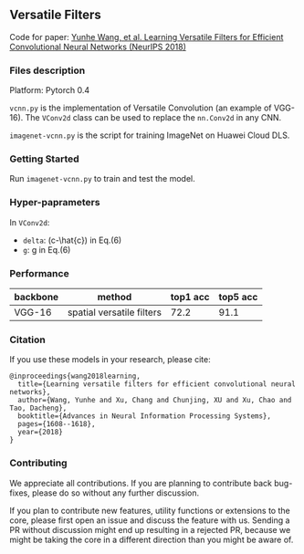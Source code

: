 ## Versatile Filters

Code for paper: [Yunhe Wang, et al. Learning Versatile Filters for Efficient Convolutional Neural Networks (NeurIPS 2018)](https://papers.nips.cc/paper/7433-learning-versatile-filters-for-efficient-convolutional-neural-networks)

### Files description
Platform: Pytorch 0.4

`vcnn.py` is the implementation of Versatile Convolution (an example of VGG-16). The `VConv2d` class can be used to replace the `nn.Conv2d` in any CNN.

`imagenet-vcnn.py` is the script for training ImageNet on Huawei Cloud DLS.

### Getting Started
Run `imagenet-vcnn.py` to train and test the model.

### Hyper-paprameters
In `VConv2d`:
- `delta`: (c-\hat{c}) in Eq.(6)
- `g`: g in Eq.(6)

### Performance
| backbone | method                    | top1 acc | top5 acc |
|--------|---------------------------|----------|----------|
| VGG-16 | spatial versatile filters        | 72.2     | 91.1     |

### Citation
If you use these models in your research, please cite:
```
@inproceedings{wang2018learning,
  title={Learning versatile filters for efficient convolutional neural networks},
  author={Wang, Yunhe and Xu, Chang and Chunjing, XU and Xu, Chao and Tao, Dacheng},
  booktitle={Advances in Neural Information Processing Systems},
  pages={1608--1618},
  year={2018}
}
```

### Contributing
We appreciate all contributions. If you are planning to contribute back bug-fixes, please do so without any further discussion.

If you plan to contribute new features, utility functions or extensions to the core, please first open an issue and discuss the feature with us. Sending a PR without discussion might end up resulting in a rejected PR, because we might be taking the core in a different direction than you might be aware of.